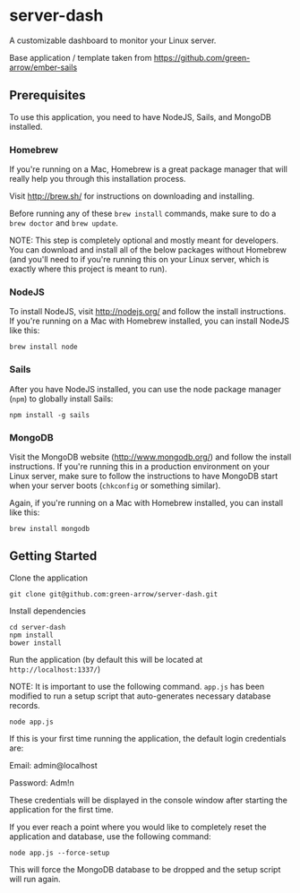 # server-dash

A customizable dashboard to monitor your Linux server.

Base application / template taken from https://github.com/green-arrow/ember-sails

## Prerequisites

To use this application, you need to have NodeJS, Sails, and MongoDB installed.

### Homebrew

If you're running on a Mac, Homebrew is a great package manager that will really help you through this installation process.

Visit http://brew.sh/ for instructions on downloading and installing.

Before running any of these ``brew install`` commands, make sure to do a ``brew doctor`` and ``brew update``.

NOTE: This step is completely optional and mostly meant for developers. You can download and install all of the below 
packages without Homebrew (and you'll need to if you're running this on your Linux server, which is exactly where 
this project is meant to run).

### NodeJS

To install NodeJS, visit http://nodejs.org/ and follow the install instructions. 
If you're running on a Mac with Homebrew installed, you can install NodeJS like this:

```
brew install node
```

### Sails

After you have NodeJS installed, you can use the node package manager (``npm``) to globally install Sails:

```
npm install -g sails
```

### MongoDB

Visit the MongoDB website (http://www.mongodb.org/) and follow the install instructions. If you're running this in a
production environment on your Linux server, make sure to follow the instructions to have MongoDB start when your
server boots (``chkconfig`` or something similar).

Again, if you're running on a Mac with Homebrew installed, you can install like this:

```
brew install mongodb
```

## Getting Started

Clone the application

```
git clone git@github.com:green-arrow/server-dash.git
```

Install dependencies

```
cd server-dash
npm install
bower install
```

Run the application (by default this will be located at ``http://localhost:1337/``)

NOTE: It is important to use the following command. ``app.js`` has been modified to
run a setup script that auto-generates necessary database records.

```
node app.js
```

If this is your first time running the application, the default login credentials are:

Email: admin@localhost

Password: Adm!n

These credentials will be displayed in the console window after starting the application for the first time.

If you ever reach a point where you would like to completely reset the application and database, use the following command:

```
node app.js --force-setup
```

This will force the MongoDB database to be dropped and the setup script will run again.
